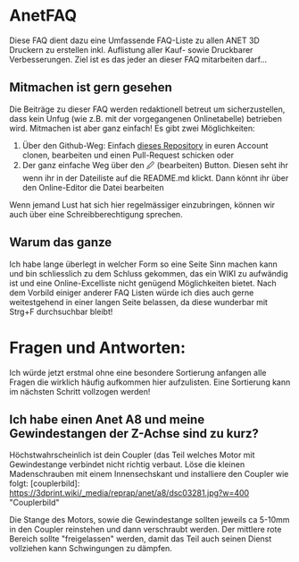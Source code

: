﻿# AnetFAQ

Diese FAQ dient dazu eine Umfassende FAQ-Liste zu allen ANET 3D Druckern zu erstellen inkl. Auflistung aller Kauf- sowie Druckbarer Verbesserungen. Ziel ist es das jeder an dieser FAQ mitarbeiten darf... 

## Mitmachen ist gern gesehen

Die Beiträge zu dieser FAQ werden redaktionell betreut um sicherzustellen, dass kein Unfug (wie z.B. mit der vorgegangenen Onlinetabelle) betrieben wird. Mitmachen ist aber ganz einfach! Es gibt zwei Möglichkeiten:
1) Über den Github-Weg: Einfach [dieses Repository](https://github.com/twobeass/AnetFAQ) in euren Account clonen, bearbeiten und einen Pull-Request schicken
oder
2) Der ganz einfache Weg über den 🖉 (bearbeiten) Button. Diesen seht ihr wenn ihr in der Dateiliste auf die README.md klickt. Dann könnt ihr über den Online-Editor die Datei bearbeiten

Wenn jemand Lust hat sich hier regelmässiger einzubringen, können wir auch über eine Schreibberechtigung sprechen.

## Warum das ganze

Ich habe lange überlegt in welcher Form so eine Seite Sinn machen kann und bin schliesslich zu dem Schluss gekommen, das ein WIKI zu aufwändig ist und eine Online-Excelliste nicht genügend Möglichkeiten bietet. Nach dem Vorbild einiger anderer FAQ Listen würde ich dies auch gerne weitestgehend in einer langen Seite belassen, da diese wunderbar mit Strg+F durchsuchbar bleibt!


# Fragen und Antworten:

Ich würde jetzt erstmal ohne eine besondere Sortierung anfangen alle Fragen die wirklich häufig aufkommen hier aufzulisten. Eine Sortierung kann im nächsten Schritt vollzogen werden!

## Ich habe einen Anet A8 und meine Gewindestangen der Z-Achse sind zu kurz?

Höchstwahrscheinlich ist dein Coupler (das Teil welches Motor mit Gewindestange verbindet nicht richtig verbaut. Löse die kleinen Madenschrauben mit einem Innensechskant und installiere den Coupler wie folgt:
[couplerbild]: https://3dprint.wiki/_media/reprap/anet/a8/dsc03281.jpg?w=400 "Couplerbild"

Die Stange des Motors, sowie die Gewindestange sollten jeweils ca 5-10mm in den Coupler reinstehen und dann verschraubt werden. Der mittlere rote Bereich sollte "freigelassen" werden, damit das Teil auch seinen Dienst vollziehen kann Schwingungen zu dämpfen.


 